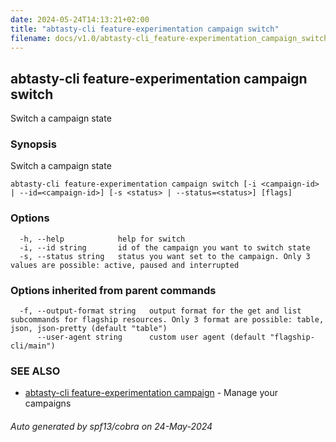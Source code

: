 ```yaml
---
date: 2024-05-24T14:13:21+02:00
title: "abtasty-cli feature-experimentation campaign switch"
filename: docs/v1.0/abtasty-cli_feature-experimentation_campaign_switch.md
---
```

## abtasty-cli feature-experimentation campaign switch

Switch a campaign state

### Synopsis

Switch a campaign state

```
abtasty-cli feature-experimentation campaign switch [-i <campaign-id> | --id=<campaign-id>] [-s <status> | --status=<status>] [flags]
```

### Options

```
  -h, --help            help for switch
  -i, --id string       id of the campaign you want to switch state
  -s, --status string   status you want set to the campaign. Only 3 values are possible: active, paused and interrupted
```

### Options inherited from parent commands

```
  -f, --output-format string   output format for the get and list subcommands for flagship resources. Only 3 format are possible: table, json, json-pretty (default "table")
      --user-agent string      custom user agent (default "flagship-cli/main")
```

### SEE ALSO

* [abtasty-cli feature-experimentation campaign](/docs/v1.0/abtasty-cli_feature-experimentation_campaign.md)	 - Manage your campaigns

###### Auto generated by spf13/cobra on 24-May-2024
